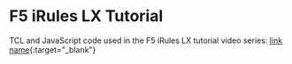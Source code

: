F5 iRules LX Tutorial
================

TCL and JavaScript code used in the F5 iRules LX tutorial video series:
[link name](https://www.youtube.com/playlist?list=PLRL802iBI7n-6y8_eNawyeUZ8E0YwWro8){:target="_blank"}
